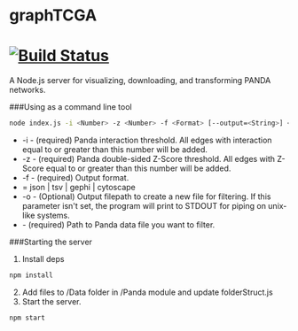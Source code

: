 graphTCGA
=========

[![Build Status](https://travis-ci.org/jfarid27/graphTCGA.svg?branch=master)](https://travis-ci.org/jfarid27/graphTCGA)
===

A Node.js server for visualizing, downloading, and transforming PANDA networks.

###Using as a command line tool
```bash
node index.js -i <Number> -z <Number> -f <Format> [--output=<String>] <PandaDataFile>
```
* -i - (required) Panda interaction threshold. All edges with interaction equal to or greater than this number will be added.
* -z - (required) Panda double-sided Z-Score threshold. All edges with Z-Score equal to or greater than this number will be added.
* -f - (required) Output format.
* <Format> = json | tsv | gephi | cytoscape
* -o - (Optional) Output filepath to create a new file for filtering. If this parameter isn't set, the program will print to STDOUT for piping on unix-like systems.
* <PandaDataFile> - (required) Path to Panda data file you want to filter.

###Starting the server
1. Install deps
```bash
npm install
```
2. Add files to /Data folder in /Panda module and update folderStruct.js
3. Start the server.
```bash
npm start
```
